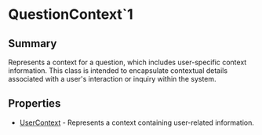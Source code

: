 # QuestionContext`1

## Summary

Represents a context for a question, which includes user-specific context information.
This class is intended to encapsulate contextual details associated with a user's interaction
or inquiry within the system.

## Properties

* [UserContext](QuestionContext`1.UserContext.md) - Represents a context containing user-related information.
